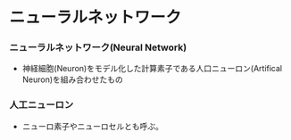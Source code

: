 # ニューラルネットワーク
### ニューラルネットワーク(Neural Network)
- 神経細胞(Neuron)をモデル化した計算素子である人口ニューロン(Artifical Neuron)を組み合わせたもの
### 人工ニューロン
- ニューロ素子やニューロセルとも呼ぶ。
